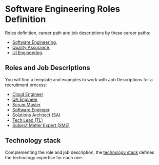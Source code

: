 # Software Engineering Roles Definition

Roles definition, career path and job descriptions by these career paths:

- [Software Engineering](./swe-competency-matrix.md),
- [Quality Assurance](./qa-competency-matrix.md),
- [UI Engineering](./ui-competency-matrix.md).

## Roles and Job Descriptions

You will find a template and examples to work with Job Descriptions for a recruitment process:

- [Cloud Engineer](./job_descriptions/cloud_engineer.md)
- [QA Engineer](./job_descriptions/qa_engineer.md)
- [Scrum Master](./job_descriptions/scrum_master.md)
- [Software Engineer](./job_descriptions/software_engineer.md)
- [Solutions Architect (SA)](./job_descriptions/solution_architect.md)
- [Tech Lead (TL)](./job_descriptions/tech_lead.md)
- [Subject Matter Expert (SME)](./job_descriptions/subject_matter_expert.md)

## Technology stack

Complementing the role and job description, the [technology stack](./technology_stack.md) defines the technology expertise for each one.
